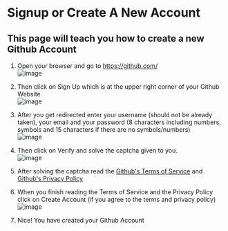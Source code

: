 # Signup or Create A New Account
## This page will teach you how to create a new Github Account

1. Open your browser and go to https://github.com/ <br>
![image](https://user-images.githubusercontent.com/62509578/115949425-b45d8200-a4f2-11eb-89b4-5af60ce3e1ea.png)

2. Then click on Sign Up which is at the upper right corner of your Github Website <br>
![image](https://user-images.githubusercontent.com/62509578/115949476-11f1ce80-a4f3-11eb-80c8-c0b01cc89148.png)

3. After you get redirected enter your username (should not be already taken), your email and your password (8 characters including numbers, symbols and 15 characters if there are no symbols/numbers) <br>
![image](https://user-images.githubusercontent.com/62509578/115949528-6a28d080-a4f3-11eb-9bc4-ba94b0dc0647.png)

4. Then click on Verify and solve the captcha given to you. <br>
![image](https://user-images.githubusercontent.com/62509578/115949569-a6f4c780-a4f3-11eb-89a9-5dabd5c82124.png)

5. After solving the captcha read the [Github's Terms of Service](https://github.com/site/terms) and [Github's Privacy Policy](https://github.com/site/privacy) <br>

6. When you finish reading the Terms of Service and the Privacy Policy click on Create Account (if you agree to the terms and privacy policy) <br>
![image](https://user-images.githubusercontent.com/62509578/115949619-f3d89e00-a4f3-11eb-91bd-653dcf37e791.png)

7. Nice! You have created your Github Account <br>
